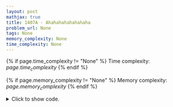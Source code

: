 ```yaml
---
layout: post
mathjax: true
title: 1407A - Ahahahahahahahaha
problem_url: None
tags: None
memory_complexity: None
time_complexity: None
---
```




{% if page.time_complexity != "None" %}
Time complexity: ${{ page.time_complexity }}$
{% endif %}

{% if page.memory_complexity != "None" %}
Memory complexity: ${{ page.memory_complexity }}$
{% endif %}

<details>
<summary>
<p style="display:inline">Click to show code.</p>
</summary>
```cpp
{% raw %}
using namespace std;
using ll = long long;
using ii = pair<int, int>;
using vi = vector<int>;
int main(void)
{
    int t;
    cin >> t;
    while (t--)
    {
        int n;
        cin >> n;
        int ones = 0, zeros = 0;
        for (int i = 0; i < n; ++i)
        {
            char c;
            cin >> c;
            if (c == '0')
                zeros++;
            else
                ones++;
        }
        int m = n / 2;
        if (zeros >= ones)
        {
            cout << m << endl;
            for (int i = 0; i < m; ++i)
                cout << '0' << " ";
            cout << endl;
        }
        else
        {
            if (m % 2 == 1)
                m++;
            cout << m << endl;
            for (int i = 0; i < m; ++i)
                cout << '1' << " ";
            cout << endl;
        }
    }
    return 0;
}

{% endraw %}
```
</details>

